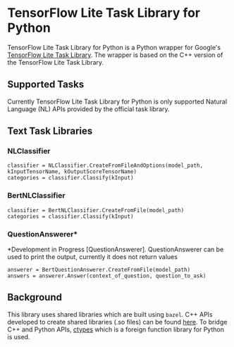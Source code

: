 # TensorFlow Lite Task Library for Python

TensorFlow Lite Task Library for Python is a Python wrapper for Google's [TensorFlow Lite Task Library](https://github.com/tensorflow/tflite-support/tree/master/tensorflow_lite_support/cc/task). The wrapper is based on the C++ version of the TensorFlow Lite Task Library.

## Supported Tasks
Currently TensorFlow Lite Task Library for Python is only supported  Natural Language (NL) APIs provided by the official task library.

## Text Task Libraries

### NLClassifier

    classifier = NLClassifier.CreateFromFileAndOptions(model_path, kInputTensorName, kOutputScoreTensorName)
    categories = classifier.Classify(kInput)

### BertNLClassifier

    classifier = BertNLClassifier.CreateFromFile(model_path)
    categories = classifier.Classify(kInput)

### QuestionAnswerer*
*Development in Progress [QuestionAnswerer]. QuestionAnswerer can be used to print the output, currently it does not return values

    answerer = BertQuestionAnswerer.CreateFromFile(model_path)
    answers = answerer.Answer(context_of_question, question_to_ask)

## Background

This library uses shared libraries which are built using `bazel`.  C++ APIs developed to create shared libraries (.so files) can be found [here](https://github.com/VihangaAW/tflite-support-experiment/tree/master/tensorflow_lite_support/examples/task/text/desktop).  To bridge C++ and Python APIs,  [ctypes](https://docs.python.org/3/library/ctypes.html) which is a foreign function library for Python is used.
